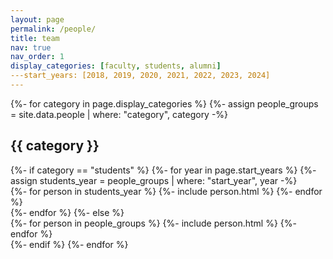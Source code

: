 ```yaml
---
layout: page
permalink: /people/
title: team
nav: true
nav_order: 1
display_categories: [faculty, students, alumni]
---start_years: [2018, 2019, 2020, 2021, 2022, 2023, 2024]
---
```


<!-- pages/people.md -->

<div class="projects">
    {%- for category in page.display_categories %}
        {%- assign people_groups = site.data.people | where: "category", category -%}
        <h2 class="category"> {{ category }} </h2>
        {%- if category == "students" %}
            {%- for year in page.start_years %}
                {%- assign students_year = people_groups | where: "start_year", year -%}
                <div class="grid">
                    {%- for person in students_year %}
                        {%- include person.html %}
                    {%- endfor %}
                </div>
            {%- endfor %}
        {%- else %}
            <div class="grid">
                {%- for person in people_groups %}
                    {%- include person.html %}
                {%- endfor %}
            </div>
        {%- endif %}
    {%- endfor %}
</div>
